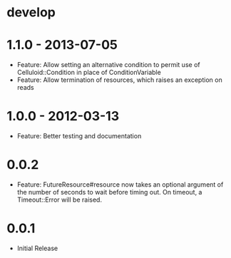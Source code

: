 # develop

# 1.1.0 - 2013-07-05
  * Feature: Allow setting an alternative condition to permit use of Celluloid::Condition in place of ConditionVariable
  * Feature: Allow termination of resources, which raises an exception on reads

# 1.0.0 - 2012-03-13
  * Feature: Better testing and documentation

# 0.0.2
  * Feature: FutureResource#resource now takes an optional argument of the number of seconds to wait before timing out. On timeout, a Timeout::Error will be raised.

# 0.0.1
  * Initial Release
